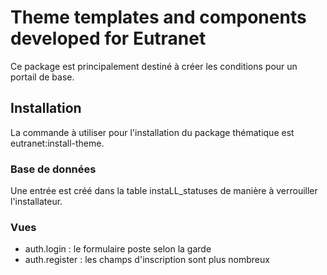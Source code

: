 # Theme templates and components developed for Eutranet

Ce package est principalement destiné à créer les conditions pour un portail de base.

## Installation

La commande à utiliser pour l'installation du package thématique est eutranet:install-theme.

### Base de données

Une entrée est créé dans la table instaLL_statuses de manière à verrouiller l'installateur.

### Vues

- auth.login : le formulaire poste selon la garde
- auth.register : les champs d'inscription sont plus nombreux 
